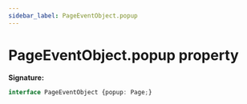 ```yaml
---
sidebar_label: PageEventObject.popup
---
```

# PageEventObject.popup property

**Signature:**

```typescript
interface PageEventObject {popup: Page;}
```
